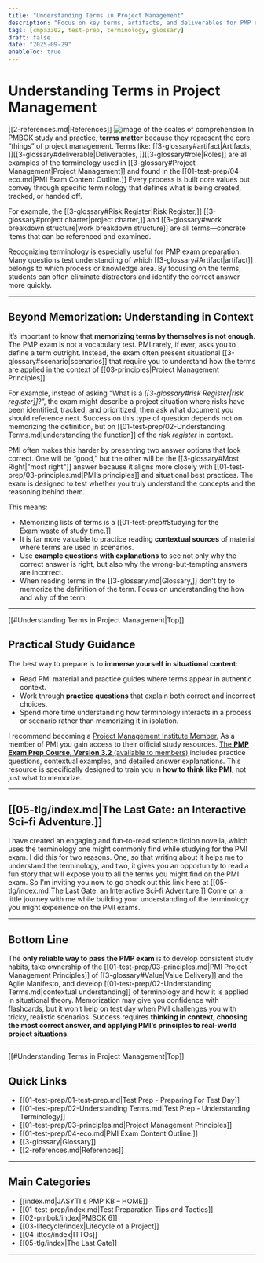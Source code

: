 ```yaml
---
title: "Understanding Terms in Project Management"
description: "Focus on key terms, artifacts, and deliverables for PMP exam success, emphasizing context over memorization."
tags: [cmpa3302, test-prep, terminology, glossary]
draft: false
date: "2025-09-29"
enableToc: true
---
```

# Understanding Terms in Project Management
 [[2-references.md|References]]
![image of the scales of comprehension](terms.png)
In PMBOK study and practice, **terms matter** because they represent the core “things” of project management. Terms like: [[3-glossary#artifact|Artifacts, ]][[3-glossary#deliverable|Deliverables, ]][[3-glossary#role|Roles]] are all examples of the terminology used in [[3-glossary#Project Management|Project Management]] and found in the [[01-test-prep/04-eco.md|PMI Exam Content Outline.]]  Every process is built core values but convey through specific terminology that defines what is being created, tracked, or handed off. 

For example, the [[3-glossary#Risk Register|Risk Register,]] [[3-glossary#project charter|project charter,]] and [[3-glossary#work breakdown structure|work breakdown structure]] are all terms—concrete items that can be referenced and examined.

Recognizing terminology is especially useful for PMP exam preparation. Many questions test understanding of which [[3-glossary#Artifact|artifact]] belongs to which process or knowledge area. By focusing on the terms, students can often eliminate distractors and identify the correct answer more quickly.  

---

## Beyond Memorization: Understanding in Context

It’s important to know that **memorizing terms by themselves is not enough**. The PMP exam is not a vocabulary test. PMI rarely, if ever, asks you to define a term outright. Instead, the exam often present situational [[3-glossary#scenario|scenarios]] that require you to understand how the terms are applied in the context of [[03-principles|Project Management Principles]]

For example, instead of asking “What is a *[[3-glossary#risk Register|risk register]]*?”, the exam might describe a project situation where risks have been identified, tracked, and prioritized, then ask what document you should reference next. Success on this type of question depends not on memorizing the definition, but on [[01-test-prep/02-Understanding Terms.md|understanding the function]] of the *risk register* in context.  

PMI often makes this harder by presenting two answer options that look correct. One will be “good,” but the other will be the [[3-glossary#Most Right|"most right"]] answer because it aligns more closely with [[01-test-prep/03-principles.md|PMI’s principles]] and situational best practices. The exam is designed to test whether you truly understand the concepts and the reasoning behind them.  

This means:  
- Memorizing lists of terms is a [[01-test-prep#Studying for the Exam|waste of study time.]]  
- It is far more valuable to practice reading **contextual sources** of material where terms are used in scenarios.  
- Use **example questions with explanations** to see not only why the correct answer is right, but also why the wrong-but-tempting answers are incorrect.  
- When reading terms in the [[3-glossary.md|Glossary,]] don't try to memorize the definition of the term. Focus on understanding the how and why of the term. 
---
[[#Understanding Terms in Project Management|Top]]
## Practical Study Guidance

The best way to prepare is to **immerse yourself in situational content**:  
- Read PMI material and practice guides where terms appear in authentic context.  
- Work through **practice questions** that explain both correct and incorrect choices.  
- Spend more time understanding how terminology interacts in a process or scenario rather than memorizing it in isolation.  

I recommend becoming a [Project Management Institute Member.](https://www.pmi.org/membership/benefits)  As a member of PMI you gain access to their official study resources. [The **PMP Exam Prep Course, Version 3.2** (available to members)](https://www.pmi.org/store/) includes practice questions, contextual examples, and detailed answer explanations. This resource is specifically designed to train you in **how to think like PMI**, not just what to memorize.

---

## [[05-tlg/index.md|The Last Gate: an Interactive Sci-fi Adventure.]]

I have created an engaging and fun-to-read science fiction novella, which uses the terminology one might commonly find while studying for the PMI exam. I did this for two reasons. One, so that writing about it helps me to understand the terminology, and two, it gives you an opportunity to read a fun story that will expose you to all the terms you might find on the PMI exam. So I'm inviting you now to go check out this link here at [[05-tlg/index.md|The Last Gate: an Interactive Sci-fi Adventure.]] Come on a little journey with me while building your understanding of the terminology you might experience on the PMI exams.

---

## Bottom Line

The **only reliable way to pass the PMP exam** is to develop consistent study habits, take ownership of the [[01-test-prep/03-principles.md|PMI Project Management Principles]] of [[3-glossary#Value|Value Delivery]] and the Agile Manifesto, and develop [[01-test-prep/02-Understanding Terms.md|contextual understanding]] of terminology and how it is applied in situational theory. Memorization may give you confidence with flashcards, but it won’t help on test day when PMI challenges you with tricky, realistic scenarios. Success requires **thinking in context, choosing the most correct answer, and applying PMI’s principles to real-world project situations**.

---
[[#Understanding Terms in Project Management|Top]]
## Quick Links

- [[01-test-prep/01-test-prep.md|Test Prep - Preparing For Test Day]]
- [[01-test-prep/02-Understanding Terms.md|Test Prep - Understanding Terminology]]
- [[01-test-prep/03-principles.md|Project Management Principles]]
- [[01-test-prep/04-eco.md|PMI Exam Content Outline.]]  
- [[3-glossary|Glossary]]
- [[2-references.md|References]]

---
## Main Categories

- [[index.md|JASYTI's PMP KB – HOME]]
- [[01-test-prep/index.md|Test Preparation Tips and Tactics]]
- [[02-pmbok/index|PMBOK 6]]
- [[03-lifecycle/index|Lifecycle of a Project]]
- [[04-ittos/index|ITTOs]]
- [[05-tlg/index|The Last Gate]]

---
